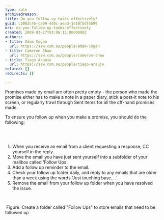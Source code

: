 ```yaml
---
type: rule
archivedreason: 
title: Do you follow up tasks effectively?
guid: c2082c46-ca09-4d0c-aead-1a10f5df6b99
uri: do-you-follow-up-tasks-effectively
created: 2009-03-27T03:06:15.0000000Z
authors:
- title: Adam Cogan
  url: https://ssw.com.au/people/adam-cogan
- title: Cameron Shaw
  url: https://ssw.com.au/people/cameron-shaw
- title: Tiago Araujo
  url: https://ssw.com.au/people/tiago-araujo
related: []
redirects: []

---
```




  <p>Promises made by email are often pretty empty - the person who made the promise either has to make a note in a paper diary, stick a post-it note to his screen, or regularly trawl through Sent Items for all the off-hand promises made. </p>
<p>To ensure you follow up when you make a promise, you should do the following&#58; </p>

<br><excerpt class='endintro'></excerpt><br>

  <ol>
    <li>When you receive an email from a client requesting a response, CC yourself in the reply. </li>
    <li>Move the email you have just sent yourself into a subfolder of your mailbox called 'Follow Ups'. </li>
    <li>Add a follow up reminder to the email. </li>
    <li>Check your follow up folder daily, and reply to any emails that are older than a week using the words 'Just touching base....' </li>
    <li>Remove the email from your follow up folder when you have resolved the issue. </li>
</ol>
<p>&#160;</p>
<img src="/Communication/RulesToBetterEmail/PublishingImages/followupfolder.gif" class="ms-rteCustom-ImageArea" alt="" /> <span class="ms-rteCustom-FigureNormal">Figure&#58; Create a folder called &quot;Follow Ups&quot; to store emails that need to be followed up</span>



